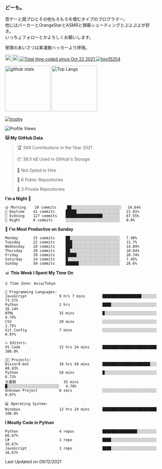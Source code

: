### どーも。

音ゲーと競プロとその他もろもろを嗜むタイプのプログラマー。<br>
他にはパーカーとOrangeStarとASMRと弾幕シューティングとぷよぷよが好き。<br>
いっちょフォローとかよろしくお願いします。<br>

冒頭のあいさつは某凄腕ハッカーより拝借。

<p align="left"> 
  <a href="http://twitter.com/hiro15254">
    <img height="20" src="https://img.shields.io/twitter/follow/hiro15254?label=Twitter&logo=twitter&style=flat" />
  </a>
  <a href="https://github.com/hiro15254">
    <img height="20" src="https://img.shields.io/github/followers/hiro15254?label=follow&logo=github&style=flat" />
  </a>
  <a href="https://wakatime.com/@4c6eda6c-d45f-4db4-82b1-bb86de5eb197">
    <img src="https://wakatime.com/badge/user/4c6eda6c-d45f-4db4-82b1-bb86de5eb197.svg" alt="Total time coded since Oct 22 2021" />
  </a>
  <a href="https://github.com/hiro15254">
    <img src="https://komarev.com/ghpvc/?username=hiro15254" alt="hiro15254" />
  </a>
</p>

<p align="left">
  <img alt="github stats" height="150px" src="https://github-readme-stats.vercel.app/api?username=hiro15254&theme=onedark&show_icons=ture&count_private=true" />
  <img alt="Top Langs" height="150px" src="https://github-readme-stats.vercel.app/api/top-langs/?username=hiro15254&layout=compact&show_icons=true&theme=onedark&count_private=true" />
</p>

[![trophy](https://github-profile-trophy.vercel.app/?username=hiro15254&theme=onedark&column=10)](https://github.com/ryo-ma/github-profile-trophy)

<!--START_SECTION:waka-->
![Profile Views](http://img.shields.io/badge/Profile%20Views-0-blue)

**🐱 My GitHub Data** 

> 🏆 349 Contributions in the Year 2021
 > 
> 📦 38.0 kB Used in GitHub's Storage 
 > 
> 🚫 Not Opted to Hire
 > 
> 📜 6 Public Repositories 
 > 
> 🔑 3 Private Repositories  
 > 
**I'm a Night 🦉** 

```text
🌞 Morning    20 commits     ██░░░░░░░░░░░░░░░░░░░░░░░   10.64% 
🌆 Daytime    41 commits     █████░░░░░░░░░░░░░░░░░░░░   21.81% 
🌃 Evening    127 commits    █████████████████░░░░░░░░   67.55% 
🌙 Night      0 commits      ░░░░░░░░░░░░░░░░░░░░░░░░░   0.0%

```
📅 **I'm Most Productive on Sunday** 

```text
Monday       15 commits     ██░░░░░░░░░░░░░░░░░░░░░░░   7.98% 
Tuesday      22 commits     ███░░░░░░░░░░░░░░░░░░░░░░   11.7% 
Wednesday    28 commits     ███░░░░░░░░░░░░░░░░░░░░░░   14.89% 
Thursday     20 commits     ██░░░░░░░░░░░░░░░░░░░░░░░   10.64% 
Friday       39 commits     █████░░░░░░░░░░░░░░░░░░░░   20.74% 
Saturday     14 commits     █░░░░░░░░░░░░░░░░░░░░░░░░   7.45% 
Sunday       50 commits     ██████░░░░░░░░░░░░░░░░░░░   26.6%

```


📊 **This Week I Spent My Time On** 

```text
⌚︎ Time Zone: Asia/Tokyo

💬 Programming Languages: 
JavaScript               9 hrs 7 mins        ██████████████████░░░░░░░   73.57% 
Python                   2 hrs               ████░░░░░░░░░░░░░░░░░░░░░   16.14% 
HTML                     35 mins             █░░░░░░░░░░░░░░░░░░░░░░░░   4.79% 
CSV                      20 mins             ░░░░░░░░░░░░░░░░░░░░░░░░░   2.75% 
Git Config               7 mins              ░░░░░░░░░░░░░░░░░░░░░░░░░   0.97%

🔥 Editors: 
VS Code                  12 hrs 24 mins      █████████████████████████   100.0%

🐱‍💻 Projects: 
Discord-bot              10 hrs 58 mins      ██████████████████████░░░   88.43% 
Python                   50 mins             █░░░░░░░░░░░░░░░░░░░░░░░░   6.72% 
文書類                      35 mins             █░░░░░░░░░░░░░░░░░░░░░░░░   4.78% 
Unknown Project          0 secs              ░░░░░░░░░░░░░░░░░░░░░░░░░   0.07%

💻 Operating System: 
Windows                  12 hrs 24 mins      █████████████████████████   100.0%

```

**I Mostly Code in Python** 

```text
Python                   4 repos             ████████████████░░░░░░░░░   66.67% 
C#                       1 repo              ████░░░░░░░░░░░░░░░░░░░░░   16.67% 
JavaScript               1 repo              ████░░░░░░░░░░░░░░░░░░░░░   16.67%

```



 Last Updated on 09/12/2021
<!--END_SECTION:waka-->
